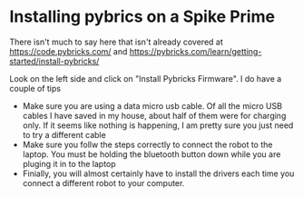 # Installing pybrics on a Spike Prime

There isn't much to say here that isn't already covered at https://code.pybricks.com/ and https://pybricks.com/learn/getting-started/install-pybricks/

Look on the left side and click on "Install Pybricks Firmware". I do have a couple of tips

- Make sure you are using a data micro usb cable. Of all the micro USB cables I have saved in my house, about half of them were for charging only. If it seems like nothing is happening, I am pretty sure you just need to try a different cable
- Make sure you follw the steps correctly to connect the robot to the laptop. You must be holding the bluetooth button down while you are pluging it in to the laptop
- Finially, you will almost certainly have to install the drivers each time you connect a different robot to your computer.
